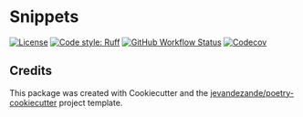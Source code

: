 # Snippets

[![License](https://img.shields.io/github/license/jevandezande/snippets)](https://github.com/jevandezande/snippets/blob/master/LICENSE)
[![Code style: Ruff](https://img.shields.io/badge/code%20style-ruff-000000.svg)](https://github.com/astral-sh/ruff)
[![GitHub Workflow Status](https://img.shields.io/github/actions/workflow/status/jevandezande/snippets/test.yml?branch=master)](https://github.com/jevandezande/snippets/actions/)
[![Codecov](https://img.shields.io/codecov/c/github/jevandezande/snippets)](https://codecov.io/gh/jevandezande/snippets)


## Credits
This package was created with Cookiecutter and the [jevandezande/poetry-cookiecutter](https://github.com/jevandezande/poetry-cookiecutter) project template.
